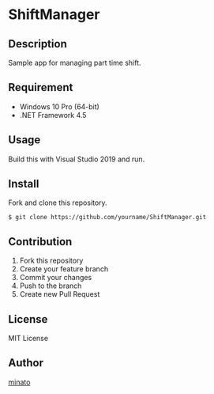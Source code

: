 # ShiftManager

## Description

Sample app for managing part time shift.

## Requirement

- Windows 10 Pro (64-bit)
- .NET Framework 4.5

## Usage

Build this with Visual Studio 2019 and run.

## Install

Fork and clone this repository.

```
$ git clone https://github.com/yourname/ShiftManager.git
```

## Contribution

1. Fork this repository
2. Create your feature branch
3. Commit your changes
4. Push to the branch
5. Create new Pull Request

## License

MIT License

## Author

[minato](https://blog.minatoproject.com/)
